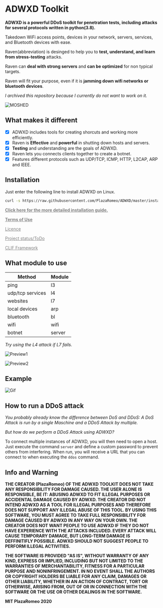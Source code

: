 # ADWXD Toolkit

**ADWXD is a powerful DDoS toolkit for penetration tests, including attacks for several protocols written in python(3.8).**

Takedown WiFi access points, devices in your network, servers, services, and Bluetooth devices with ease.

Raven(abbreviation) is desinged to help you to **test, understand, and learn from stress-testing** attacks.

Raven can **deal with strong servers** and **can be optimized** for non typical targets.

Raven will fit your purpose, even if it is **jamming down wifi networks or bluetooth devices**.

_I archived this repository because I currently do not want to work on it._

![MOSHED](https://user-images.githubusercontent.com/36562445/90558504-77d7ca80-e19c-11ea-9dd5-6ba902934866.gif)

## What makes it different

- [x] ADWXD includes tools for creating shorcuts and working more efficiently.
- [x] Raven is **Effective** and **powerful** in shutting down hosts and servers.
- [x] **Testing** and understanding are the goals of ADWXD.
- [x] Raven lets you connects clients together to create a botnet.
- [x] Features different protocols such as UDP/TCP, ICMP, HTTP, L2CAP, ARP and IEEE.

## Installation

Just enter the following line to install ADWXD on Linux.

```bash
curl -s https://raw.githubusercontent.com/PlazaRomeo/ADWXD/master/install.sh | sudo bash -s
```

<a style="color: grey" href="https://PlazaRomeo.github.io/ADWXD/INSTALLATION"><b>Click here for the more detailed installation guide.</b></a>


<a style="color: grey" href="https://github.com/PlazaRomeo/ADWXD/blob/master/README.md#info-and-warning"><b>Terms of Use</b></a>

<a style="color: grey" href="https://github.com/PlazaRomeo/ADWXD/blob/master/LICENSE">Licence</a>

<a style="color: grey" href="https://github.com/PlazaRomeo/ADWXD/projects/1">Project status/ToDo</a>

<a style="color: grey" href="https://github.com/PlazaRomeo/CLIF/">CLIF Framework</a>

## What module to use

| Method | Module  |
| ------- | --- |
| ping | l3 |
| udp/tcp services | l4 |
| websites | l7 |
| local devices | arp |
| bluetooth | bl |
| wifi | wifi |
| botnet | server |

_Try using the L4 attack if L7 fails._

<!--![Screenshot_20190405_181220](https://user-images.githubusercontent.com/36562445/55641522-60c65180-57ce-11e9-8c65-084edc2bfb45.jpg)-->
![Preview1](https://user-images.githubusercontent.com/36562445/98484349-152c2300-220f-11eb-84a0-1c3c57415d64.png)

![Preview2](https://user-images.githubusercontent.com/36562445/98694260-8552ba00-2371-11eb-9e20-fd5432c90849.png)
<!--![Screenshot_20190405_181220](https://user-images.githubusercontent.com/36562445/63696325-bdc4b180-c81a-11e9-89b8-a7ce24df08ca.png)-->

## Example

![Gif](https://user-images.githubusercontent.com/36562445/98694347-a0252e80-2371-11eb-95ec-925e8c98948f.gif)
<!--![render1581110570685](https://user-images.githubusercontent.com/36562445/74067207-f9ce8600-49f8-11ea-9d54-97a056169cf7.gif)-->

## How to run a DDoS attack

_You probably already know the difference between DoS and DDoS:_
_A DoS Attack is run by a single Maschine and a DDoS Attack by multiple._

_But how do we perform a DDoS Attack using ADWXD?_


To connect multiple instances of ADWXD, you will then need to open a host.
Just execute the command `server` and define a custom password to prevent others from interfering.
When run, you will receive a URL that you can connect to when executing the `ddos` command.


## Info and Warning

__THE CREATOR (PlazaRomeo) OF THE ADWXD TOOLKIT DOES NOT TAKE ANY RESPONSIBILITY FOR DAMAGE CAUSED. THE USER ALONE IS RESPONSIBLE, BE IT: ABUSING ADWXD TO FIT ILLEGAL PURPOSES OR ACCIDENTAL DAMAGE CAUSED BY ADWXD.
THE CREATOR DID NOT INTEND ADWXD AS A TOOL FOR ILLEGAL PURPOSES AND THEREFORE DOES NOT SUPPORT ANY ILLEGAL ABUSE OF THIS TOOL.
BY USING THIS SOFTWARE, YOU MUST AGREE TO TAKE FULL RESPONSIBILITY FOR DAMAGE CAUSED BY ADWXD IN ANY WAY ON YOUR OWN.
THE CREATOR DOES NOT WANT PEOPLE TO USE ADWXD IF THEY DO NOT HAVE EXPERIENCE WITH THE ATTACKS INCLUDED.
EVERY ATTACK WILL CAUSE TEMPORARY DAMAGE, BUT LONG-TERM DAMAGE IS DEFFINITIFLY POSSIBLE.
ADWXD SHOULD NOT SUGGEST PEOPLE TO PERFORM ILLEGAL ACTIVITIES.__

__THE SOFTWARE IS PROVIDED "AS IS", WITHOUT WARRANTY OF ANY KIND, EXPRESS OR
IMPLIED, INCLUDING BUT NOT LIMITED TO THE WARRANTIES OF MERCHANTABILITY,
FITNESS FOR A PARTICULAR PURPOSE AND NONINFRINGEMENT. IN NO EVENT SHALL THE
AUTHORS OR COPYRIGHT HOLDERS BE LIABLE FOR ANY CLAIM, DAMAGES OR OTHER
LIABILITY, WHETHER IN AN ACTION OF CONTRACT, TORT OR OTHERWISE, ARISING FROM,
OUT OF OR IN CONNECTION WITH THE SOFTWARE OR THE USE OR OTHER DEALINGS IN THE
SOFTWARE.__

**MIT PlazaRomeo 2020**

